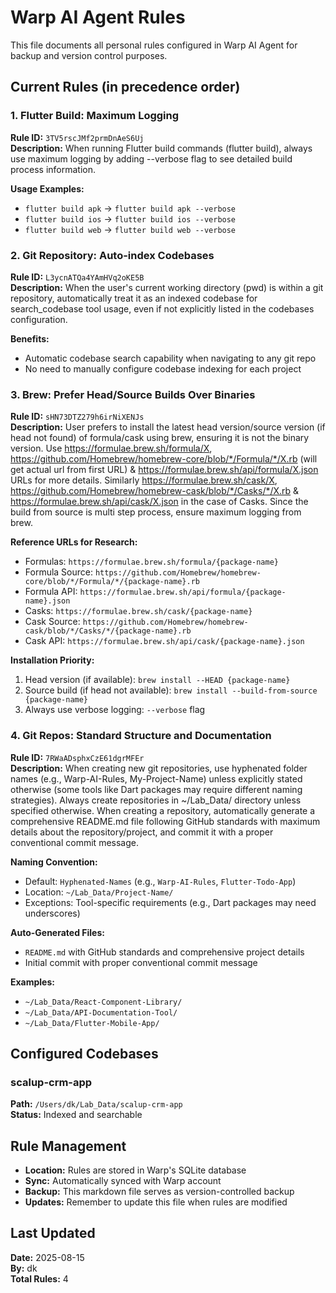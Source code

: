 # Warp AI Agent Rules

This file documents all personal rules configured in Warp AI Agent for backup and version control purposes.

## Current Rules (in precedence order)

### 1. Flutter Build: Maximum Logging
**Rule ID:** `3TV5rscJMf2prmDnAeS6Uj`  
**Description:** When running Flutter build commands (flutter build), always use maximum logging by adding --verbose flag to see detailed build process information.

**Usage Examples:**
- `flutter build apk` → `flutter build apk --verbose`
- `flutter build ios` → `flutter build ios --verbose`
- `flutter build web` → `flutter build web --verbose`

### 2. Git Repository: Auto-index Codebases
**Rule ID:** `L3ycnATQa4YAmHVq2oKE5B`  
**Description:** When the user's current working directory (pwd) is within a git repository, automatically treat it as an indexed codebase for search_codebase tool usage, even if not explicitly listed in the codebases configuration.

**Benefits:**
- Automatic codebase search capability when navigating to any git repo
- No need to manually configure codebase indexing for each project

### 3. Brew: Prefer Head/Source Builds Over Binaries
**Rule ID:** `sHN73DTZ279h6irNiXENJs`  
**Description:** User prefers to install the latest head version/source version (if head not found) of formula/cask using brew, ensuring it is not the binary version. Use https://formulae.brew.sh/formula/X, https://github.com/Homebrew/homebrew-core/blob/*/Formula/*/X.rb (will get actual url from first URL) & https://formulae.brew.sh/api/formula/X.json URLs for more details. Similarly https://formulae.brew.sh/cask/X, https://github.com/Homebrew/homebrew-cask/blob/*/Casks/*/X.rb & https://formulae.brew.sh/api/cask/X.json in the case of Casks. Since the build from source is multi step process, ensure maximum logging from brew.

**Reference URLs for Research:**
- Formulas: `https://formulae.brew.sh/formula/{package-name}`
- Formula Source: `https://github.com/Homebrew/homebrew-core/blob/*/Formula/*/{package-name}.rb`
- Formula API: `https://formulae.brew.sh/api/formula/{package-name}.json`
- Casks: `https://formulae.brew.sh/cask/{package-name}`
- Cask Source: `https://github.com/Homebrew/homebrew-cask/blob/*/Casks/*/{package-name}.rb`
- Cask API: `https://formulae.brew.sh/api/cask/{package-name}.json`

**Installation Priority:**
1. Head version (if available): `brew install --HEAD {package-name}`
2. Source build (if head not available): `brew install --build-from-source {package-name}`
3. Always use verbose logging: `--verbose` flag

### 4. Git Repos: Standard Structure and Documentation
**Rule ID:** `7RWaADsphxCzE61dgrMFEr`  
**Description:** When creating new git repositories, use hyphenated folder names (e.g., Warp-AI-Rules, My-Project-Name) unless explicitly stated otherwise (some tools like Dart packages may require different naming strategies). Always create repositories in ~/Lab_Data/ directory unless specified otherwise. When creating a repository, automatically generate a comprehensive README.md file following GitHub standards with maximum details about the repository/project, and commit it with a proper conventional commit message.

**Naming Convention:**
- Default: `Hyphenated-Names` (e.g., `Warp-AI-Rules`, `Flutter-Todo-App`)
- Location: `~/Lab_Data/Project-Name/`
- Exceptions: Tool-specific requirements (e.g., Dart packages may need underscores)

**Auto-Generated Files:**
- `README.md` with GitHub standards and comprehensive project details
- Initial commit with proper conventional commit message

**Examples:**
- `~/Lab_Data/React-Component-Library/`
- `~/Lab_Data/API-Documentation-Tool/`
- `~/Lab_Data/Flutter-Mobile-App/`

## Configured Codebases

### scalup-crm-app
**Path:** `/Users/dk/Lab_Data/scalup-crm-app`  
**Status:** Indexed and searchable

## Rule Management

- **Location:** Rules are stored in Warp's SQLite database
- **Sync:** Automatically synced with Warp account
- **Backup:** This markdown file serves as version-controlled backup
- **Updates:** Remember to update this file when rules are modified

## Last Updated
**Date:** 2025-08-15  
**By:** dk  
**Total Rules:** 4

